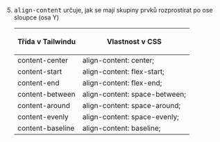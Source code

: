 5. <kbd>align-content</kbd> určuje, jak se mají skupiny prvků rozprostírat po ose sloupce (osa Y)
    
    
    | <p class="text-red-300 w-52">Třída v Tailwindu</p> | <p class="text-yellow-500">Vlastnost v CSS</p> |
    | --- | --- |
    | content-center | align-content: center; |
    | content-start | align-content: flex-start; |
    | content-end | align-content: flex-end; |
    | content-between | align-content: space-between; |
    | content-around | align-content: space-around; |
    | content-evenly | align-content: space-evenly; |
    | content-baseline | align-content: baseline; |

